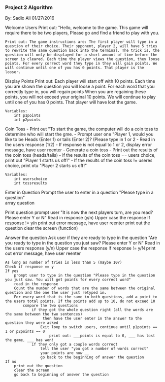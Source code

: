 ### Project 2 Algorithm
By: Sadio Ali
01/27/2016

Welcome Users
	Print out: "Hello, welcome to the game. This game will require there to be two players, 
	Please go and find a friend to play with you.
	
	Print out: The game instructions are: The first player will type in a question of their choice. Their opponent, player 2, will have 5 tries to rewrite the same question back into the terminal. The trick is, the question will only be displayed for a short amount of time before the screen is cleared. Each time the player views the question, they loose points. For every correct word they type in they will gain points. We will continue until one of you has 0 points. That player is the looser. 

Display Points
	Print out: Each player will start off with 10 points. Each time you are shown the question you will loose a point. For each word that you correctly type in, you will regain points
	When you are regaining these points, you will not exceed your original 10 points. 
	We will continue to play until one of you has 0 points. That player will have lost the game.
	
	Variables:
		int p1points
		int p2points

Coin Toss
	- Print out "To start the game, the computer will do a coin toss to determine who will start the gme.
	- Prompt user one "Player 1, would you like to be Heads (Enter 1) or tails (Enter 2)? (Please type in 1 or 2
	- Read in the users response (1/2)
	- If response is not equal to 1 or 2, display error message, have user reenter
	- Generate a coin toss
	- Print out the results of the coin toss (heads/tails)
	- If the results of the coin toss == users choice, print out "Player 1 starts us off!"
	- If the results of the coin toss != useres choice, print otu "Player 2 starts us off!"
	
	Variables:
		int userschoice
		int tossresults

Enter in Question
	Prompt the user to enter in a question "Please type in a question"	
	array question

Print question
	prompt user "It is now the next players turn, are you read? Please enter Y or N"
	Read in response (y/n)
	Upper case the response
	If response != y/n print out error message, have user reenter
	print out the question
	clear the screen (function)

Answer the question
	Ask user if they are ready to type in the question "Are you ready to type in the question you just saw? Please enter Y or N"
	Read in the users response (y/n)
	Upper case the response
	If response != y/N print out error message, have user reenter
	
    As long as number of tries is less than 5 (maybe 10?) 
	Check if response == y
	If yes
		prompt user to type in the question "Please type in the question you just saw. You will get points for every correct word"
		read in the response
		Count the number of words that are the same between the original question and the one the user just retyped in.
		For every word that is the same in both questions, add a point to the users total points. If the points add up to 10, do not exceed 10
			compare the two questions
				if they got the whole question right (all the words are the same between the two sentences)
					 then have the user enter in the answer to the question they were asked
					Exit loop to switch users, continue until p1points == 1 or p2points == 0
						print out: ___points is equal to 0, ___ has lost the game, ___ has won!
				if they only got a couple words correct
					tell the user "you got x number of words correct"
					your points are now __
					go back to the beginning of answer the question
	If no
		print out the question
		clear the screen
		go back to beginning of answer the question


